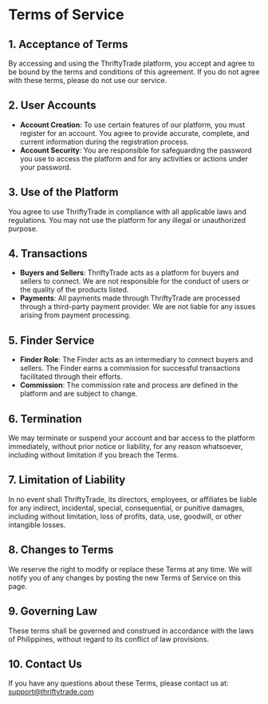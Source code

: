 # Terms of Service

## 1. Acceptance of Terms

By accessing and using the ThriftyTrade platform, you accept and agree to be bound by the terms and conditions of this agreement. If you do not agree with these terms, please do not use our service.

## 2. User Accounts

-   **Account Creation**: To use certain features of our platform, you must register for an account. You agree to provide accurate, complete, and current information during the registration process.
-   **Account Security**: You are responsible for safeguarding the password you use to access the platform and for any activities or actions under your password.

## 3. Use of the Platform

You agree to use ThriftyTrade in compliance with all applicable laws and regulations. You may not use the platform for any illegal or unauthorized purpose.

## 4. Transactions

-   **Buyers and Sellers**: ThriftyTrade acts as a platform for buyers and sellers to connect. We are not responsible for the conduct of users or the quality of the products listed.
-   **Payments**: All payments made through ThriftyTrade are processed through a third-party payment provider. We are not liable for any issues arising from payment processing.

## 5. Finder Service

-   **Finder Role**: The Finder acts as an intermediary to connect buyers and sellers. The Finder earns a commission for successful transactions facilitated through their efforts.
-   **Commission**: The commission rate and process are defined in the platform and are subject to change.

## 6. Termination

We may terminate or suspend your account and bar access to the platform immediately, without prior notice or liability, for any reason whatsoever, including without limitation if you breach the Terms.

## 7. Limitation of Liability

In no event shall ThriftyTrade, its directors, employees, or affiliates be liable for any indirect, incidental, special, consequential, or punitive damages, including without limitation, loss of profits, data, use, goodwill, or other intangible losses.

## 8. Changes to Terms

We reserve the right to modify or replace these Terms at any time. We will notify you of any changes by posting the new Terms of Service on this page.

## 9. Governing Law

These terms shall be governed and construed in accordance with the laws of Philippines, without regard to its conflict of law provisions.

## 10. Contact Us

If you have any questions about these Terms, please contact us at: [support@thriftytrade.com](mailto:support@thriftytrade.com)
